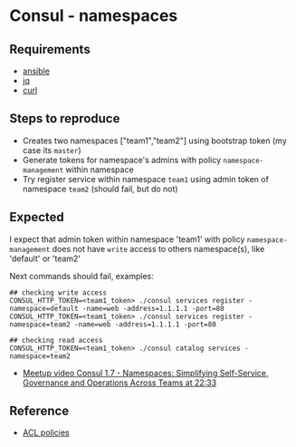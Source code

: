 # Consul - namespaces

## Requirements
- [ansible](https://www.ansible.com/)
- [jq](https://stedolan.github.io/jq/)
- [curl](https://curl.haxx.se/)

## Steps to reproduce

- Creates two namespaces ["team1","team2"] using bootstrap token (my case its `master`)
- Generate tokens for namespace's admins with policy `namespace-management` within namespace
- Try register service within namespace `team1` using admin token of namespace `team2` (should fail, but do not)

## Expected

I expect that admin token within namespace 'team1' with policy `namespace-management` does not have `write` access to others namespace(s), like 'default' or 'team2'



Next commands should fail, examples:
```
## checking write access
CONSUL_HTTP_TOKEN=<team1_token> ./consul services register -namespace=default -name=web -address=1.1.1.1 -port=80
CONSUL_HTTP_TOKEN=<team1_token> ./consul services register -namespace=team2 -name=web -address=1.1.1.1 -port=80

## checking read access
CONSUL_HTTP_TOKEN=<team1_token> ./consul catalog services -namespace=team2
```

- [Meetup video Consul 1.7 - Namespaces: Simplifying Self-Service, Governance and Operations Across Teams at 22:33](https://youtu.be/Ff6kLvKkJBE?t=1353)

## Reference
- [ACL policies](https://www.consul.io/docs/security/acl/acl-system#acl-policies)
